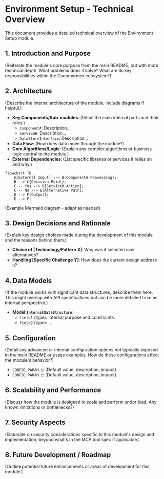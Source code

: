 # Environment Setup - Technical Overview

This document provides a detailed technical overview of the Environment Setup module.

## 1. Introduction and Purpose

(Reiterate the module's core purpose from the main README, but with more technical depth. What problems does it solve? What are its key responsibilities within the Codomyrmex ecosystem?)

## 2. Architecture

(Describe the internal architecture of the module. Include diagrams if helpful.)

- **Key Components/Sub-modules**: (Detail the main internal parts and their roles.)
  - `ComponentA`: Description...
  - `ServiceB`: Description...
  - `DataStoreInterface`: Description...
- **Data Flow**: (How does data move through the module?)
- **Core Algorithms/Logic**: (Explain any complex algorithms or business logic central to the module.)
- **External Dependencies**: (List specific libraries or services it relies on and why.)

```mermaid
flowchart TD
    A[External Input] --> B(ComponentA Processing);
    B --> C{Decision Point};
    C -- Yes --> D[ServiceB Action];
    C -- No --> E[Alternative Path];
    D --> F[Output];
    E --> F;
```
(Example Mermaid diagram - adapt as needed)

## 3. Design Decisions and Rationale

(Explain key design choices made during the development of this module and the reasons behind them.)

- **Choice of [Technology/Pattern X]**: Why was it selected over alternatives?
- **Handling [Specific Challenge Y]**: How does the current design address it?

## 4. Data Models

(If the module works with significant data structures, describe them here. This might overlap with API specifications but can be more detailed from an internal perspective.)

- **Model `InternalDataStructure`**:
  - `field1` (type): Internal purpose and constraints.
  - `field2` (type): ...

## 5. Configuration

(Detail any advanced or internal configuration options not typically exposed in the main README or usage examples. How do these configurations affect the module's behavior?)

- `CONFIG_PARAM_1`: (Default value, description, impact)
- `CONFIG_PARAM_2`: (Default value, description, impact)

## 6. Scalability and Performance

(Discuss how the module is designed to scale and perform under load. Any known limitations or bottlenecks?)

## 7. Security Aspects

(Elaborate on security considerations specific to this module's design and implementation, beyond what's in the MCP tool spec if applicable.)

## 8. Future Development / Roadmap

(Outline potential future enhancements or areas of development for this module.) 